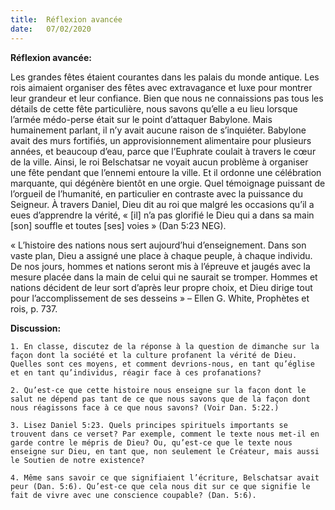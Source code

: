 ```yaml
---
title:  Réflexion avancée
date:   07/02/2020
---
```


**Réflexion avancée:**

Les grandes fêtes étaient courantes dans les palais du monde antique. Les rois aimaient organiser des fêtes avec extravagance et luxe pour montrer leur grandeur et leur confiance. Bien que nous ne connaissions pas tous les détails de cette fête particulière, nous savons qu’elle a eu lieu lorsque l’armée médo-perse était sur le point d’attaquer Babylone. Mais humainement parlant, il n’y avait aucune raison de s’inquiéter. Babylone avait des murs fortifiés, un approvisionnement alimentaire pour plusieurs années, et beaucoup d’eau, parce que l’Euphrate coulait à travers le cœur de la ville. Ainsi, le roi Belschatsar ne voyait aucun problème à organiser une fête pendant que l’ennemi entoure la ville. Et il ordonne une célébration marquante, qui dégénère bientôt en une orgie. Quel témoignage puissant de l’orgueil de l’humanité, en particulier en contraste avec la puissance du Seigneur. À travers Daniel, Dieu dit au roi que malgré les occasions qu’il a eues d’apprendre la vérité, « [il] n’a pas glorifié le Dieu qui a dans sa main [son] souffle et toutes [ses] voies » (Dan 5:23 NEG).

« L’histoire des nations nous sert aujourd’hui d’enseignement. Dans son vaste plan, Dieu a assigné une place à chaque peuple, à chaque individu. De nos jours, hommes et nations seront mis à l’épreuve et jaugés avec la mesure placée dans la main de celui qui ne saurait se tromper. Hommes et nations décident de leur sort d’après leur propre choix, et Dieu dirige tout pour l’accomplissement de ses desseins » – Ellen G. White, Prophètes et rois, p. 737.

**Discussion:**

`1. En classe, discutez de la réponse à la question de dimanche sur la façon dont la société et la culture profanent la vérité de Dieu. Quelles sont ces moyens, et comment devrions-nous, en tant qu’église et en tant qu’individus, réagir face à ces profanations?`

`2. Qu’est-ce que cette histoire nous enseigne sur la façon dont le salut ne dépend pas tant de ce que nous savons que de la façon dont nous réagissons face à ce que nous savons? (Voir Dan. 5:22.)`

`3. Lisez Daniel 5:23. Quels principes spirituels importants se trouvent dans ce verset? Par exemple, comment le texte nous met-il en garde contre le mépris de Dieu? Ou, qu’est-ce que le texte nous enseigne sur Dieu, en tant que, non seulement le Créateur, mais aussi le Soutien de notre existence?`

`4. Même sans savoir ce que signifiaient l’écriture, Belschatsar avait peur (Dan. 5:6). Qu’est-ce que cela nous dit sur ce que signifie le fait de vivre avec une conscience coupable? (Dan. 5:6).`

